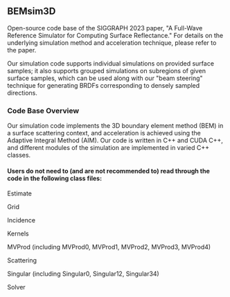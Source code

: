 ## BEMsim3D
Open-source code base of the SIGGRAPH 2023 paper, "A Full-Wave Reference Simulator for Computing Surface Reflectance." For details on the underlying simulation method and acceleration technique, please refer to the paper.

Our simulation code supports individual simulations on provided surface samples; it also supports grouped simulations on subregions of given surface samples, which can be used along with our "beam steering" technique for generating BRDFs corresponding to densely sampled directions.

### Code Base Overview
Our simulation code implements the 3D boundary element method (BEM) in a surface scattering context, and acceleration is achieved using the Adaptive Integral Method (AIM). Our code is written in C++ and CUDA C++, and different modules of the simulation are implemented in varied C++ classes. 

#### Users do not need to (and are not recommended to) read through the code in the following class files:

Estimate

Grid

Incidence

Kernels

MVProd (including MVProd0, MVProd1, MVProd2, MVProd3, MVProd4)

Scattering

Singular (including Singular0, Singular12, Singular34)

Solver
